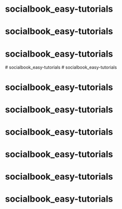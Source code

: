 # socialbook_easy-tutorials
# socialbook_easy-tutorials
# socialbook_easy-tutorials
#   s o c i a l b o o k _ e a s y - t u t o r i a l s  
 # socialbook_easy-tutorials
# socialbook_easy-tutorials
# socialbook_easy-tutorials
# socialbook_easy-tutorials
# socialbook_easy-tutorials
# socialbook_easy-tutorials
# socialbook_easy-tutorials
